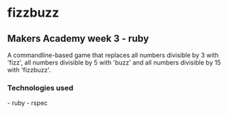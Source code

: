 <h1>fizzbuzz</h1>

<h2>Makers Academy week 3 - ruby</h2>

A commandline-based game that replaces all numbers divisible by 3 with 'fizz', all numbers divisible by 5 with 'buzz' and all numbers divisible by 15 with 'fizzbuzz'.

<h3>Technologies used</h3>
- ruby
- rspec